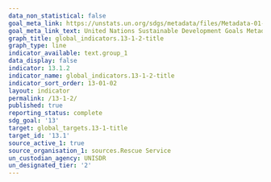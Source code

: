 ```yaml
---
data_non_statistical: false
goal_meta_link: https://unstats.un.org/sdgs/metadata/files/Metadata-01-05-03.pdf
goal_meta_link_text: United Nations Sustainable Development Goals Metadata (pdf 759kB)
graph_title: global_indicators.13-1-2-title
graph_type: line
indicator_available: text.group_1
data_display: false
indicator: 13.1.2
indicator_name: global_indicators.13-1-2-title
indicator_sort_order: 13-01-02
layout: indicator
permalink: /13-1-2/
published: true
reporting_status: complete
sdg_goal: '13'
target: global_targets.13-1-title
target_id: '13.1'
source_active_1: true
source_organisation_1: sources.Rescue Service
un_custodian_agency: UNISDR
un_designated_tier: '2'
---
```

